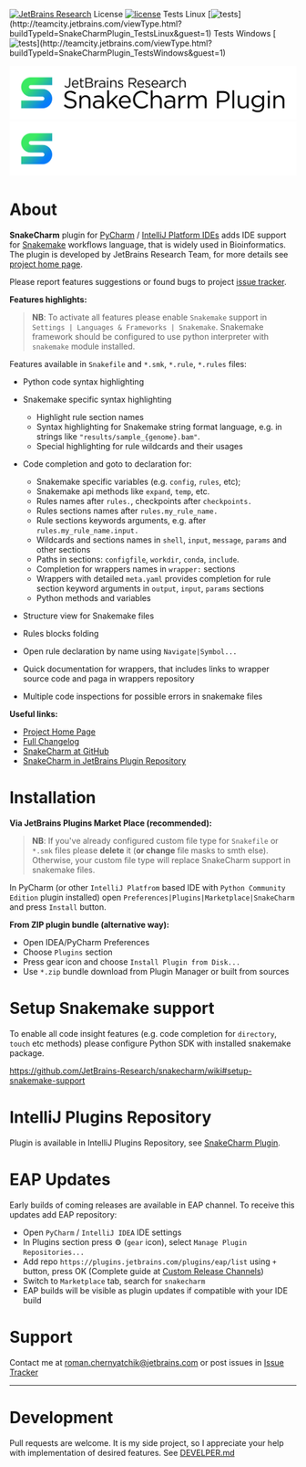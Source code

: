 [![JetBrains Research](https://jb.gg/badges/research.svg)](https://confluence.jetbrains.com/display/ALL/JetBrains+on+GitHub)
License [![license](https://img.shields.io/github/license/mashape/apistatus.svg)](https://opensource.org/licenses/MIT)
Tests Linux [![tests](http://teamcity.jetbrains.com/app/rest/builds/buildType:(id:SnakeCharmPlugin_TestsLinux)/statusIcon.svg)](http://teamcity.jetbrains.com/viewType.html?buildTypeId=SnakeCharmPlugin_TestsLinux&guest=1)
Tests Windows [![tests](http://teamcity.jetbrains.com/app/rest/builds/buildType:(id:SnakeCharmPlugin_TestsWindows)/statusIcon.svg)](http://teamcity.jetbrains.com/viewType.html?buildTypeId=SnakeCharmPlugin_TestsWindows&guest=1)

[//]: # ([![Twitter Follow]&#40;https://img.shields.io/twitter/follow/JBPlatform?style=flat-square&logo=twitter&#41;]&#40;https://twitter.com/JBPlatform&#41;)

![SnakeCharm](/.github/readme/JBResearch_SnakeCharm_Plugin_logo.svg#gh-light-mode-only)
![SnakeCharm](/.github/readme/JBResearch_SnakeCharm_Plugin_white_logo.svg#gh-dark-mode-only)

# About
<!-- Plugin description -->
**SnakeCharm** plugin for [PyCharm](https://www.jetbrains.com/pycharm/) / [IntelliJ Platform IDEs](https://www.jetbrains.com/products.html?fromMenu#type=ide) adds IDE support for [Snakemake](https://snakemake.readthedocs.io/en/stable/) workflows language, that is widely used in Bioinformatics. The plugin is developed by JetBrains Research Team, for more details see [project home page](https://research.jetbrains.org/groups/biolabs/projects?project_id=57).

Please report features suggestions or found bugs to project [issue tracker](https://github.com/JetBrains-Research/snakecharm/issues).

**Features highlights:**
> **NB**: To activate all features please enable `Snakemake` support in `Settings | Languages & Frameworks | Snakemake`. Snakemake framework should be configured to use python interpreter with `snakemake` module installed.

Features available in `Snakefile` and `*.smk`, `*.rule`, `*.rules` files:
* Python code syntax highlighting
* Snakemake specific syntax highlighting
    * Highlight rule section names 
    * Syntax highlighting for Snakemake string format language, e.g. in strings like `"results/sample_{genome}.bam"`.
    * Special highlighting for rule wildcards and their usages
* Code completion and goto to declaration for:
  * Snakemake specific variables (e.g. `config`, `rules`,  etc);
  * Snakemake api methods like `expand`, `temp`, etc.
  * Rules names after `rules.`, checkpoints after `checkpoints.`
  * Rules sections names after `rules.my_rule_name.`
  * Rule sections keywords arguments, e.g. after `rules.my_rule_name.input.`
  * Wildcards and sections names in `shell`, `input`, `message`, `params` and other sections
  * Paths in sections: `configfile`, `workdir`, `conda`, `include`.
  * Completion for wrappers names in `wrapper:` sections
  * Wrappers with detailed `meta.yaml` provides completion for rule section keyword arguments in `output`, `input`, `params` sections
  * Python methods and variables

* Structure view for Snakemake files
* Rules blocks folding
* Open rule declaration by name using `Navigate|Symbol...`
* Quick documentation for wrappers, that includes links to wrapper source code and paga in wrappers repository
* Multiple code inspections for possible errors in snakemake files
  
**Useful links:**
* [Project Home Page](https://research.jetbrains.org/groups/biolabs/projects?project_id=57)
* [Full Changelog](https://github.com/JetBrains-Research/snakecharm/blob/master/CHANGELOG.md)
* [SnakeCharm at GitHub](https://github.com/JetBrains-Research/snakecharm)           
* [SnakeCharm in JetBrains Plugin Repository](https://plugins.jetbrains.com/plugin/11947-snakecharm)
<!-- Plugin description end -->

# Installation
    
**Via JetBrains Plugins Market Place (recommended):**
> **NB**: If you've already configured custom file type for `Snakefile` or `*.smk` files please **delete** it (**or change** file masks to smth else). Otherwise, your custom file type will replace SnakeCharm support in snakemake files.

In PyCharm (or other `IntelliJ Platfrom` based IDE with `Python Community Edition` plugin installed) open `Preferences|Plugins|Marketplace|SnakeCharm` and press `Install` button.
     
**From ZIP plugin bundle (alternative way):**

* Open IDEA/PyCharm Preferences
* Choose `Plugins` section
* Press gear icon and choose `Install Plugin from Disk...`
* Use `*.zip` bundle download from Plugin Manager or built from sources 


# Setup Snakemake support

To enable all code insight features (e.g. code completion for `directory`, `touch` etc methods) please configure Python SDK with installed snakemake package.

https://github.com/JetBrains-Research/snakecharm/wiki#setup-snakemake-support

# IntelliJ Plugins Repository
Plugin is available in IntelliJ Plugins Repository, see [SnakeCharm Plugin](https://plugins.jetbrains.com/plugin/11947-snakecharm).

# EAP Updates
Early builds of coming releases are available in EAP channel. To receive this updates add EAP repository:
* Open  `PyCharm` / `IntelliJ IDEA` IDE settings
* In Plugins section press ⚙️ (`gear` icon), select `Manage Plugin Repositories...`
* Add repo `https://plugins.jetbrains.com/plugins/eap/list` using `+` button, press OK
(Complete guide at [Custom Release Channels](https://www.jetbrains.org/intellij/sdk/docs/plugin_repository/custom_channels.html))
* Switch to `Marketplace` tab, search for `snakecharm`
* EAP builds will be visible as plugin updates if compatible with your IDE build

# Support
Contact me at roman.chernyatchik@jetbrains.com or post issues in [Issue Tracker](https://github.com/JetBrains-Research/snakecharm/issues)

---

# Development

Pull requests are welcome. It is my side project, so I appreciate your help with implementation of desired features.
See [DEVELPER.md](DEVELOPER.md)
